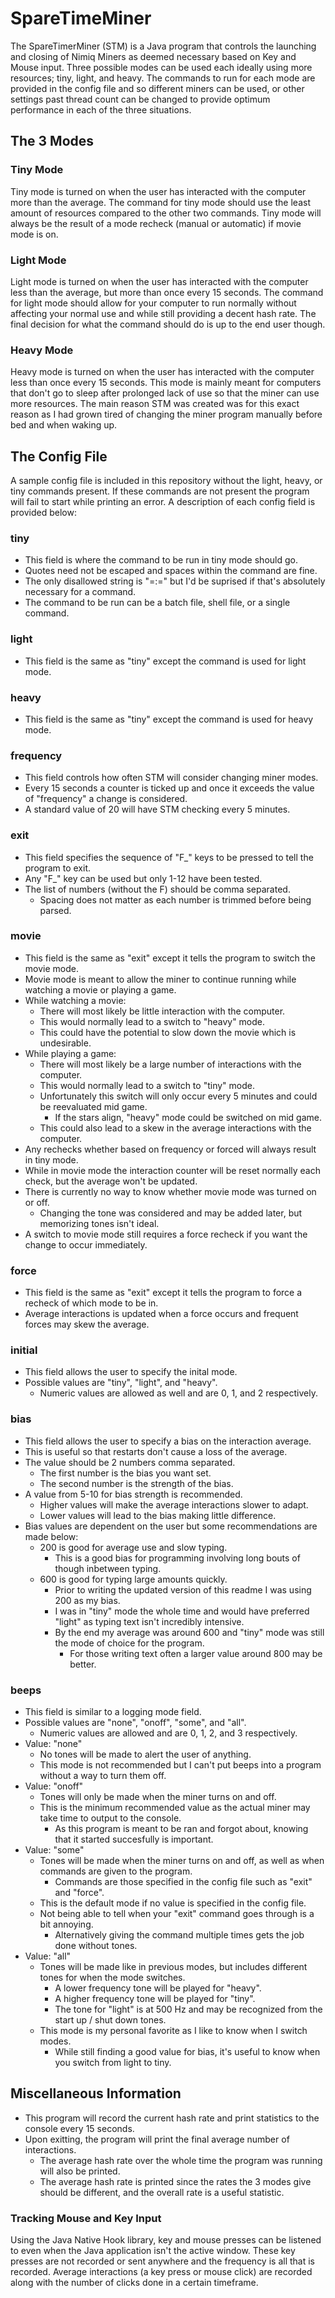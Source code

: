 # SpareTimeMiner
The SpareTimerMiner (STM) is a Java program that controls the launching and closing of Nimiq Miners as deemed necessary based on Key and Mouse input.  Three possible modes can be used each ideally using more resources; tiny, light, and heavy.  The commands to run for each mode are provided in the config file and so different miners can be used, or other settings past thread count can be changed to provide optimum performance in each of the three situations.

## The 3 Modes
### Tiny Mode
Tiny mode is turned on when the user has interacted with the computer more than the average.  The command for tiny mode should use the least amount of resources compared to the other two commands.  Tiny mode will always be the result of a mode recheck (manual or automatic) if movie mode is on.
### Light Mode
Light mode is turned on when the user has interacted with the computer less than the average, but more than once every 15 seconds.  The command for light mode should allow for your computer to run normally without affecting your normal use and while still providing a decent hash rate.  The final decision for what the command should do is up to the end user though.
### Heavy Mode
Heavy mode is turned on when the user has interacted with the computer less than once every 15 seconds.  This mode is mainly meant for computers that don't go to sleep after prolonged lack of use so that the miner can use more resources.  The main reason STM was created was for this exact reason as I had grown tired of changing the miner program manually before bed and when waking up.

## The Config File
A sample config file is included in this repository without the light, heavy, or tiny commands present.  If these commands are not present the program will fail to start while printing an error.  A description of each config field is provided below:

### tiny
* This field is where the command to be run in tiny mode should go.
* Quotes need not be escaped and spaces within the command are fine.
* The only disallowed string is "=:=" but I'd be suprised if that's absolutely necessary for a command.
* The command to be run can be a batch file, shell file, or a single command.
### light
* This field is the same as "tiny" except the command is used for light mode.
### heavy
* This field is the same as "tiny" except the command is used for heavy mode.
### frequency
* This field controls how often STM will consider changing miner modes.
* Every 15 seconds a counter is ticked up and once it exceeds the value of "frequency" a change is considered.
* A standard value of 20 will have STM checking every 5 minutes.
### exit
* This field specifies the sequence of "F_" keys to be pressed to tell the program to exit.
* Any "F_" key can be used but only 1-12 have been tested.
* The list of numbers (without the F) should be comma separated.
  * Spacing does not matter as each number is trimmed before being parsed.
### movie
* This field is the same as "exit" except it tells the program to switch the movie mode.
* Movie mode is meant to allow the miner to continue running while watching a movie or playing a game.
* While watching a movie:
  * There will most likely be little interaction with the computer.
  * This would normally lead to a switch to "heavy" mode.
  * This could have the potential to slow down the movie which is undesirable.
* While playing a game:
  * There will most likely be a large number of interactions with the computer.
  * This would normally lead to a switch to "tiny" mode.
  * Unfortunately this switch will only occur every 5 minutes and could be reevaluated mid game.
    * If the stars align, "heavy" mode could be switched on mid game.
  * This could also lead to a skew in the average interactions with the computer.
* Any rechecks whether based on frequency or forced will always result in tiny mode.
* While in movie mode the interaction counter will be reset normally each check, but the average won't be updated.
* There is currently no way to know whether movie mode was turned on or off.
  * Changing the tone was considered and may be added later, but memorizing tones isn't ideal.
* A switch to movie mode still requires a force recheck if you want the change to occur immediately.
### force
* This field is the same as "exit" except it tells the program to force a recheck of which mode to be in.
* Average interactions is updated when a force occurs and frequent forces may skew the average.
### initial
* This field allows the user to specify the inital mode.
* Possible values are "tiny", "light", and "heavy".
  * Numeric values are allowed as well and are 0, 1, and 2 respectively.
### bias
* This field allows the user to specify a bias on the interaction average.
* This is useful so that restarts don't cause a loss of the average.
* The value should be 2 numbers comma separated.
  * The first number is the bias you want set.
  * The second number is the strength of the bias.
* A value from 5-10 for bias strength is recommended.
  * Higher values will make the average interactions slower to adapt.
  * Lower values will lead to the bias making little difference.
* Bias values are dependent on the user but some recommendations are made below:
  * 200 is good for average use and slow typing.
    * This is a good bias for programming involving long bouts of though inbetween typing.
  * 600 is good for typing large amounts quickly.
    * Prior to writing the updated version of this readme I was using 200 as my bias.
    * I was in "tiny" mode the whole time and would have preferred "light" as typing text isn't incredibly intensive.
    * By the end my average was around 600 and "tiny" mode was still the mode of choice for the program.
      * For those writing text often a larger value around 800 may be better.
### beeps
* This field is similar to a logging mode field.
* Possible values are "none", "onoff", "some", and "all".
  * Numeric values are allowed and are 0, 1, 2, and 3 respectively.
* Value: "none"
  * No tones will be made to alert the user of anything.
  * This mode is not recommended but I can't put beeps into a program without a way to turn them off.
* Value: "onoff"
  * Tones will only be made when the miner turns on and off.
  * This is the minimum recommended value as the actual miner may take time to output to the console.
    * As this program is meant to be ran and forgot about, knowing that it started succesfully is important.
* Value: "some"
  * Tones will be made when the miner turns on and off, as well as when commands are given to the program.
    * Commands are those specified in the config file such as "exit" and "force".
  * This is the default mode if no value is specified in the config file.
  * Not being able to tell when your "exit" command goes through is a bit annoying.
    * Alternatively giving the command multiple times gets the job done without tones.
* Value: "all"
  * Tones will be made like in previous modes, but includes different tones for when the mode switches.
    * A lower frequency tone will be played for "heavy".
    * A higher frequency tone will be played for "tiny".
    * The tone for "light" is at 500 Hz and may be recognized from the start up / shut down tones.
  * This mode is my personal favorite as I like to know when I switch modes.
    * While still finding a good value for bias, it's useful to know when you switch from light to tiny.

## Miscellaneous Information
* This program will record the current hash rate and print statistics to the console every 15 seconds.  
* Upon exitting, the program will print the final average number of interactions.
  * The average hash rate over the whole time the program was running will also be printed.
  * The average hash rate is printed since the rates the 3 modes give should be different, and the overall rate is a useful statistic.
### Tracking Mouse and Key Input
Using the Java Native Hook library, key and mouse presses can be listened to even when the Java application isn't the active window.  These key presses are not recorded or sent anywhere and the frequency is all that is recorded.  Average interactions (a key press or mouse click) are recorded along with the number of clicks done in a certain timeframe.
